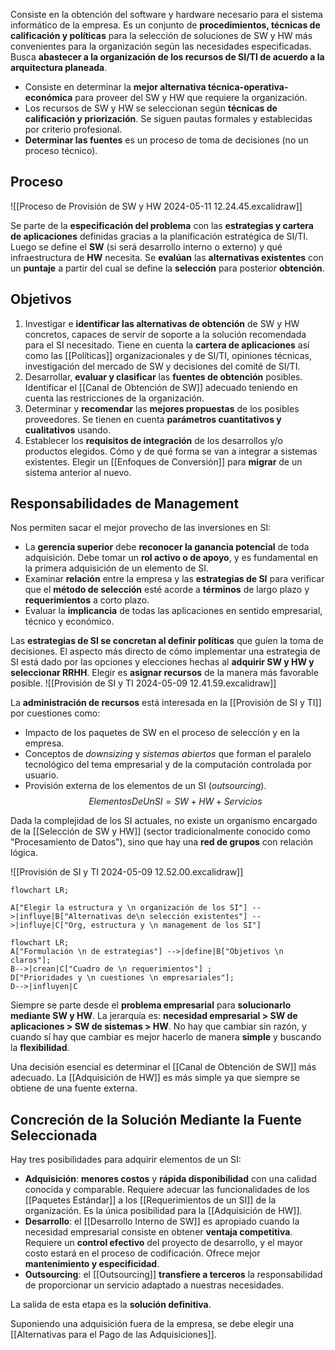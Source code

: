 Consiste en la obtención del software y hardware necesario para el sistema informático de la empresa. Es un conjunto de **procedimientos, técnicas de calificación y políticas** para la selección de soluciones de SW y HW más convenientes para la organización según las necesidades especificadas. Busca **abastecer a la organización de los recursos de SI/TI de acuerdo a la arquitectura planeada**.

- Consiste en determinar la **mejor alternativa técnica-operativa-económica** para proveer del SW y HW que requiere la organización.
- Los recursos de SW y HW se seleccionan según **técnicas de calificación y priorización**. Se siguen pautas formales y establecidas por criterio profesional.
- **Determinar las fuentes** es un proceso de toma de decisiones (no un proceso técnico).

## Proceso

![[Proceso de Provisión de SW y HW 2024-05-11 12.24.45.excalidraw]]

Se parte de la **especificación del problema** con las **estrategias y cartera de aplicaciones** definidas gracias a la planificación estratégica de SI/TI. Luego se define el **SW** (si será desarrollo interno o externo) y qué infraestructura de **HW** necesita. Se **evalúan** las **alternativas existentes** con un **puntaje** a partir del cual se define la **selección** para posterior **obtención**.

## Objetivos

1. Investigar e **identificar las alternativas de obtención** de SW y HW concretos, capaces de servir de soporte a la solución recomendada para el SI necesitado. Tiene en cuenta la **cartera de aplicaciones** así como las [[Políticas]] organizacionales y de SI/TI, opiniones técnicas, investigación del mercado de SW y decisiones del comité de SI/TI.
2. Desarrollar, **evaluar y clasificar** las **fuentes de obtención** posibles. Identificar el [[Canal de Obtención de SW]] adecuado teniendo en cuenta las restricciones de la organización. 
3. Determinar y **recomendar** las **mejores propuestas** de los posibles proveedores. Se tienen en cuenta **parámetros cuantitativos y cualitativos** usando.
4. Establecer los **requisitos de integración** de los desarrollos y/o productos elegidos. Cómo y de qué forma se van a integrar a sistemas existentes. Elegir un [[Enfoques de Conversión]] para **migrar** de un sistema anterior al nuevo.

## Responsabilidades de Management

Nos permiten sacar el mejor provecho de las inversiones en SI:
- La **gerencia superior** debe **reconocer la ganancia potencial** de toda adquisición. Debe tomar un **rol activo o de apoyo**, y es fundamental en la primera adquisición de un elemento de SI.
- Examinar **relación** entre la empresa y las **estrategias de SI** para verificar que el **método de selección** esté acorde a **términos** de largo plazo y **requerimientos** a corto plazo.
- Evaluar la **implicancia** de todas las aplicaciones en sentido empresarial, técnico y económico.

Las **estrategias de SI se concretan al definir políticas** que guíen la toma de decisiones. El aspecto más directo de cómo implementar una estrategia de SI está dado por las opciones y elecciones hechas al **adquirir SW y HW y seleccionar RRHH**. Elegir es **asignar recursos** de la manera más favorable posible.
![[Provisión de SI y TI 2024-05-09 12.41.59.excalidraw]]

La **administración de recursos** está interesada en la [[Provisión de SI y TI]] por cuestiones como:
- Impacto de los paquetes de SW en el proceso de selección y en la empresa.
- Conceptos de *downsizing* y *sistemas abiertos* que forman el paralelo tecnológico del tema empresarial y de la computación controlada por usuario.
- Provisión externa de los elementos de un SI (*outsourcing*).
$$ElementosDeUnSI = SW + HW + Servicios$$

Dada la complejidad de los SI actuales, no existe un organismo encargado de la [[Selección de SW y HW]] (sector tradicionalmente conocido como "Procesamiento de Datos"), sino que hay una **red de grupos** con relación lógica.

![[Provisión de SI y TI 2024-05-09 12.52.00.excalidraw]]
```mermaid
flowchart LR;

A["Elegir la estructura y \n organización de los SI"] -->|influye|B["Alternativas de\n selección existentes"] -->|influye|C["Org, estructura y \n management de los SI"]
```

```mermaid
flowchart LR;
A["Formulación \n de estrategias"] -->|define|B["Objetivos \n claros"];
B-->|crean|C["Cuadro de \n requerimientos"] ;
D["Prioridades y \n cuestiones \n empresariales"];
D-->|influyen|C
```

Siempre se parte desde el **problema empresarial** para **solucionarlo mediante SW y HW**. La jerarquía es: **necesidad empresarial > SW de aplicaciones > SW de sistemas > HW**. No hay que cambiar sin razón, y cuando sí hay que cambiar es mejor hacerlo de manera **simple** y buscando la **flexibilidad**.

Una decisión esencial es determinar el [[Canal de Obtención de SW]] más adecuado. La [[Adquisición de HW]] es más simple ya que siempre se obtiene de una fuente externa.

## Concreción de la Solución Mediante la Fuente Seleccionada

Hay tres posibilidades para adquirir elementos de un SI:
- **Adquisición**: **menores costos** y **rápida disponibilidad** con una calidad conocida y comparable. Requiere adecuar las funcionalidades de los [[Paquetes Estándar]] a los [[Requerimientos de un SI]] de la organización. Es la única posibilidad para la [[Adquisición de HW]]. 
- **Desarrollo**: el [[Desarrollo Interno de SW]] es apropiado cuando la necesidad empresarial consiste en obtener **ventaja competitiva**. Requiere un **control efectivo** del proyecto de desarrollo, y el mayor costo estará en el proceso de codificación. Ofrece mejor **mantenimiento y especificidad**.
- **Outsourcing**: el [[Outsourcing]] **transfiere a terceros** la responsabilidad de proporcionar un servicio adaptado a nuestras necesidades.

La salida de esta etapa es la **solución definitiva**. 

Suponiendo una adquisición fuera de la empresa, se debe elegir una [[Alternativas para el Pago de las Adquisiciones]].
